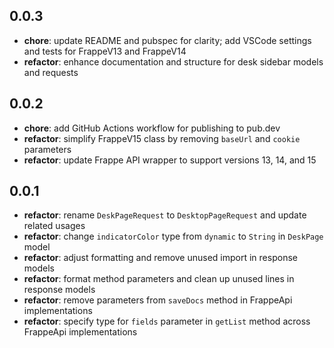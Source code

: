 ## 0.0.3

- **chore**: update README and pubspec for clarity; add VSCode settings and tests for FrappeV13 and FrappeV14
- **refactor**: enhance documentation and structure for desk sidebar models and requests

## 0.0.2

- **chore**: add GitHub Actions workflow for publishing to pub.dev
- **refactor**: simplify FrappeV15 class by removing `baseUrl` and `cookie` parameters
- **refactor**: update Frappe API wrapper to support versions 13, 14, and 15

## 0.0.1

- **refactor**: rename `DeskPageRequest` to `DesktopPageRequest` and update related usages
- **refactor**: change `indicatorColor` type from `dynamic` to `String` in `DeskPage` model
- **refactor**: adjust formatting and remove unused import in response models
- **refactor**: format method parameters and clean up unused lines in response models
- **refactor**: remove parameters from `saveDocs` method in FrappeApi implementations
- **refactor**: specify type for `fields` parameter in `getList` method across FrappeApi implementations